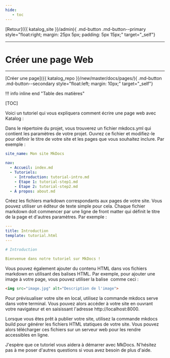 ```yaml
---
hide:
   - toc
---
```


[Retour]({{ katalog_site }}/admin){ .md-button .md-button--primary style="float:right; margin: 25px 5px; padding: 5px 15px;" target="_self"}
 
<hr>

# Créer une page Web

---

[Créer une page]({{ katalog_repo }}/new/master/docs/pages/){ .md-button .md-button--secondary style="float:left; margin: 10px;" target="_self"}
    
!!! info inline end "Table des matières"
   
   [TOC]

Voici un tutoriel qui vous expliquera comment écrire une page web avec Katalog :

Dans le répertoire du projet, vous trouverez un fichier mkdocs.yml qui contient les paramètres de votre projet. Ouvrez ce fichier et modifiez-le pour définir le titre de votre site et les pages que vous souhaitez inclure. Par exemple :


``` yaml title="Navigation dans mkdocs.yml"
site_name: Mon site MkDocs

nav:
  - Accueil: index.md
  - Tutoriels:
    - Introduction: tutorial-intro.md
    - Étape 1: tutorial-step1.md
    - Étape 2: tutorial-step2.md
  - À propos: about.md
```


Créez les fichiers markdown correspondants aux pages de votre site. Vous pouvez utiliser un éditeur de texte simple pour cela. Chaque fichier markdown doit commencer par une ligne de front matter qui définit le titre de la page et d'autres paramètres. Par exemple :


``` yaml title="Navigation dans mkdocs.yml"
---
title: Introduction
template: tutorial.html
---

# Introduction

Bienvenue dans notre tutoriel sur MkDocs !
```

Vous pouvez également ajouter du contenu HTML dans vos fichiers markdown en utilisant des balises HTML. Par exemple, pour ajouter une image à votre page, vous pouvez utiliser la balise <img> comme ceci :

``` html title="Ajout ponctuel d'éléments HTML"
<img src="image.jpg" alt="Description de l'image">
```

Pour prévisualiser votre site en local, utilisez la commande mkdocs serve dans votre terminal. Vous pouvez alors accéder à votre site en ouvrant votre navigateur et en saisissant l'adresse http://localhost:8000.

Lorsque vous êtes prêt à publier votre site, utilisez la commande mkdocs build pour générer les fichiers HTML statiques de votre site. Vous pouvez alors télécharger ces fichiers sur un serveur web pour les rendre accessibles en ligne.

J'espère que ce tutoriel vous aidera à démarrer avec MkDocs. N'hésitez pas à me poser d'autres questions si vous avez besoin de plus d'aide.



<script type="text/javascript" src="https://konsilion.github.io/katalog-setup/js/functionality/slider-nav.js" defer></script> <script type="text/javascript" src="https://konsilion.github.io/katalog-setup/js/functionality/modif-page.js" defer></script> <script type="text/javascript" src="https://konsilion.github.io/katalog-setup/js/functionality/add-page.js" defer></script>
